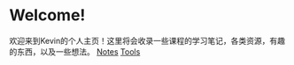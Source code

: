 # Welcome!
欢迎来到Kevin的个人主页！这里将会收录一些课程的学习笔记，各类资源，有趣的东西，以及一些想法。
[Notes](notes/probability/index.md)
[Tools](tools/nav.md)
